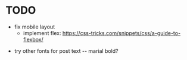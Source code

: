 # TODO

+ fix mobile layout
	- implement flex: https://css-tricks.com/snippets/css/a-guide-to-flexbox/
- try other fonts for post text -- marial bold?
